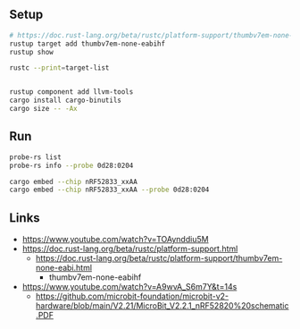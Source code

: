 
## Setup

```sh
# https://doc.rust-lang.org/beta/rustc/platform-support/thumbv7em-none-eabi.html
rustup target add thumbv7em-none-eabihf 
rustup show

rustc --print=target-list


rustup component add llvm-tools
cargo install cargo-binutils
cargo size -- -Ax 
```

## Run

```sh
probe-rs list
probe-rs info --probe 0d28:0204

cargo embed --chip nRF52833_xxAA
cargo embed --chip nRF52833_xxAA --probe 0d28:0204
```


## Links

* https://www.youtube.com/watch?v=TOAynddiu5M
* https://doc.rust-lang.org/beta/rustc/platform-support.html
    * https://doc.rust-lang.org/beta/rustc/platform-support/thumbv7em-none-eabi.html
        * thumbv7em-none-eabihf
* https://www.youtube.com/watch?v=A9wvA_S6m7Y&t=14s
    * https://github.com/microbit-foundation/microbit-v2-hardware/blob/main/V2.21/MicroBit_V2.2.1_nRF52820%20schematic.PDF